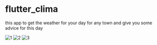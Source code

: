 # flutter_clima

this app to get the weather for your day for any town and give you some advice for this day

![1](https://user-images.githubusercontent.com/52583744/83101838-85a51480-a0b3-11ea-84f5-c36c84f4b7c1.jpeg)
![2](https://user-images.githubusercontent.com/52583744/83101841-863dab00-a0b3-11ea-9d15-672c0f5220ec.jpeg)
![3](https://user-images.githubusercontent.com/52583744/83101842-86d64180-a0b3-11ea-81a1-ed853cd2d424.jpeg)
